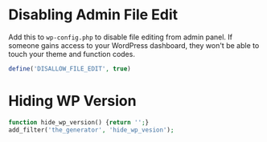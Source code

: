 # Disabling Admin File Edit
Add this to `wp-config.php` to disable file editing from admin panel. If someone gains access to your WordPress dashboard, they won't be able to touch your theme and function codes.
```php
define('DISALLOW_FILE_EDIT', true)
```

# Hiding WP Version
```php
function hide_wp_version() {return '';}
add_filter('the_generator', 'hide_wp_vesion');
```